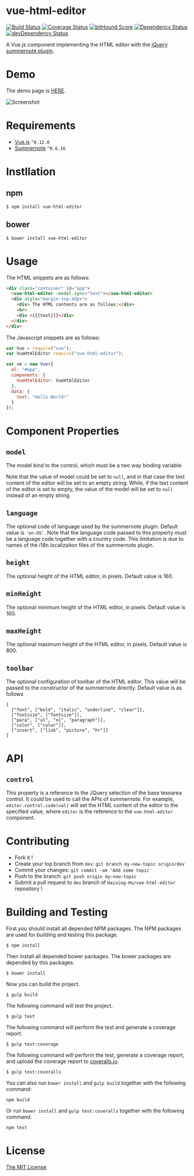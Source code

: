 # vue-html-editor

[![Build Status](https://circleci.com/gh/Haixing-Hu/vue-html-editor/tree/master.svg?style=shield)](https://circleci.com/gh/Haixing-Hu/vue-html-editor/tree/master)
[![Coverage Status](https://coveralls.io/repos/Haixing-Hu/vue-html-editor/badge.svg?branch=master&service=github)](https://coveralls.io/github/Haixing-Hu/vue-html-editor?branch=master)
[![bitHound Score](https://www.bithound.io/github/Haixing-Hu/vue-html-editor/badges/score.svg)](https://www.bithound.io/github/Haixing-Hu/vue-html-editor)
[![Dependency Status](https://david-dm.org/Haixing-Hu/vue-html-editor.svg)](https://david-dm.org/Haixing-Hu/vue-html-editor)
[![devDependency Status](https://david-dm.org/Haixing-Hu/vue-html-editor/dev-status.svg)](https://david-dm.org/Haixing-Hu/vue-html-editor#info=devDependencies)

A Vue.js component implementing the HTML editor with the [jQuery summernote plugin](https://github.com/summernote/summernote).

# Demo

The demo page is [HERE](http://haixing-hu.github.io/vue-html-editor/demo.html).

![Screenshot](screenshot.png)

# Requirements

- [Vue.js](https://github.com/yyx990803/vue) `^0.12.0`
- [Summernote](https://github.com/summernote/summernote) `^0.6.16`

# Instllation

## npm

```shell
$ npm install vue-html-editor
```

## bower

```shell
$ bower install vue-html-editor
```

# Usage

The HTML snippets are as follows:

```html
<div class="container" id="app">
  <vue-html-editor :model.sync="text"></vue-html-editor>
  <div style="margin-top:40px">
    <div> The HTML contents are as follows:</div>
    <hr>
    <div >{{{text}}}</div>
  </div>
</div>
```

The Javascript snippets are as follows:

```javascript
var Vue = require("vue");
var VueHtmlEditor require("vue-html-editor");

var vm = new Vue({
  el: "#app",
  components: {
    VueHtmlEditor: VueHtmlEditor
  },
  data: {
    text: "Hello World!"
  }
});
```

# Component Properties

## `model`

The model bind to the control, which must be a two way binding variable.

Note that the value of model could be set to `null`, and in that case the
text content of the editor will be set to an empty string. While, if the text
content of the editor is set to empty, the value of the model will be set to
`null` instead of an empty string.

## `language`

The optional code of language used by the summernote plugin. Default value is `'en-US'`.
Note that the language code passed to this property must be a language code together
with a country code. This limitation is due to names of the i18n localizaiton files
of the summernote plugin.

## `height`

The optional height of the HTML editor, in pixels. Default value is 160.

## `minHeight`

The optional minimum height of the HTML editor, in pixels. Default value is 160.

## `maxHeight`

The optional maximum height of the HTML editor, in pixels. Default value is 800.

## `toolbar`

The optional configuration of toolbar of the HTML editor. This value will be
passed to the constructor of the summernote directly. Default value is as
follows

```
[
  ["font", ["bold", "italic", "underline", "clear"]],
  ["fontsize", ["fontsize"]],
  ["para", ["ul", "ol", "paragraph"]],
  ["color", ["color"]],
  ["insert", ["link", "picture", "hr"]]
]
```

# API

## `control`

This property is a reference to the JQuery selection of the base texearea
control. It could be used to call the APIs of summernote. For example,
`editor.control.code(val)` will set the HTML content of the editor to the
specified value, where `editor` is the reference to the `vue-html-editor`
component.

# Contributing

- Fork it !
- Create your top branch from `dev`: `git branch my-new-topic origin/dev`
- Commit your changes: `git commit -am 'Add some topic'`
- Push to the branch: `git push origin my-new-topic`
- Submit a pull request to `dev` branch of `Haixing-Hu/vue-html-editor` repository !

# Building and Testing

First you should install all depended NPM packages. The NPM packages are used
for building and testing this package.

```shell
$ npm install
```

Then install all depended bower packages. The bower packages are depended by
this packages.

```shell
$ bower install
```

Now you can build the project.
```shell
$ gulp build
```

The following command will test the project.
```shell
$ gulp test
```

The following command will perform the test and generate a coverage report.
```shell
$ gulp test:coverage
```

The following command will perform the test, generate a coverage report, and
upload the coverage report to [coveralls.io](https://coveralls.io/).
```shell
$ gulp test:coveralls
```

You can also run `bower install` and `gulp build` together with the following
command:
```shell
npm build
```

Or run `bower install` and `gulp test:coveralls` together with the following
command:
```shell
npm test
```

# License

[The MIT License](http://opensource.org/licenses/MIT)
